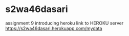 # s2wa46dasari
assignment 9 introducing heroku
link to HEROKU server <https://s2wa46dasari.herokuapp.com/mydata>
